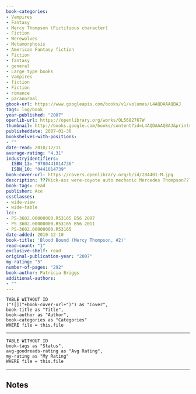 ```yaml
---
book-categories:
- Vampires
- Fantasy
- Mercy Thompson (Fictitious character)
- Fiction
- Werewolves
- Metamorphosis
- American Fantasy fiction
- Fiction
- fantasy
- general
- Large type books
- Vampires
- fiction
- Fiction
- romance
- paranormal
gbook-url: https://www.googleapis.com/books/v1/volumes/L4AQDAAAQBAJ
tags: log/book
year-published: "2007"
openlib-url: https://openlibrary.org/works/OL5682767W
thumbnail: http://books.google.com/books/content?id=L4AQDAAAQBAJ&printsec=frontcover&img=1&zoom=1&edge=curl&source=gbs_api
publisheddate: 2007-01-30
bookshelves-with-positions:
- ""
date-read: 2010/12/11
average-rating: "4.31"
industryidentifiers:
  ISBN_13: "9780441014736"
  ISBN_10: "0441014739"
book-cover-url: https://covers.openlibrary.org/b/id/284401-M.jpg
description: ???Kick-ass were-coyote auto mechanic Mercedes Thompson??? (Publishers Weekly) has leapt to the forefront of today???s urban fantasy heroes, thanks to bestselling author Patricia Briggs. Now, Mercy finds herself in the middle of a bloodbath???with only one way out... Mercy has friends in low places???and in dark ones. And now she owes one of them a favor. Since she can shapeshift at will, she agrees to act as some extra muscle when her vampire friend Stefan goes to deliver a message to another of his kind. But this new vampire is hardly ordinary???and neither is the demon inside of him. When the undead and the werewolves sent to find him don???t return, the local vampire queen turns to Mercy for help. A coyote is no match for a demon, but Mercy is determined to get her friends back???including the two werewolves circling around her heart.
book-tags: read
publisher: Ace
cssClasses:
- wide-view
- wide-table
lcc:
- PS-3602.00000000.R53165 B56 2007
- PS-3602.00000000.R53165 B56 2011
- PS-3602.00000000.R53165
date-added: 2010-12-10
book-title: 'Blood Bound (Mercy Thompson, #2)'
read-count: "1"
exclusive-shelf: read
original-publication-year: "2007"
my-rating: "5"
number-of-pages: "292"
book-author: Patricia Briggs
additional-authors:
- ""
---
```


```dataview
TABLE WITHOUT ID
("![]("+book-cover-url+")") as "Cover",
book-title as "Title",
book-author as "Author",
book-categories as "Categories"
WHERE file = this.file
```
---
```dataview
TABLE WITHOUT ID
book-tags as "Status",
avg-goodreads-rating as "Avg Rating",
my-rating as "My Rating"
WHERE file = this.file
```
---
## Notes


